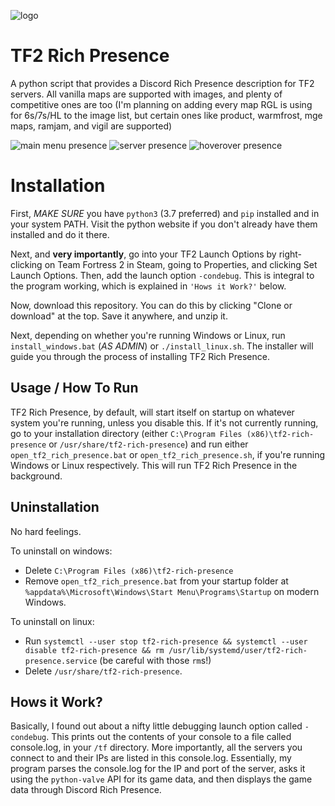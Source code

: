 ![logo](https://i.imgur.com/keDuc38.png)

# TF2 Rich Presence

A python script that provides a Discord Rich Presence description for TF2 servers.
All vanilla maps are supported with images, and plenty of competitive ones are too (I'm planning on adding every map
RGL is using for 6s/7s/HL to the image list, but certain ones like product, warmfrost, mge maps, ramjam, and vigil are supported)

![main menu presence](https://i.imgur.com/u11GeXw.png) ![server presence](https://i.imgur.com/3ue7NPE.png) ![hoverover presence](https://i.imgur.com/LFkbgQJ.png)

# **Installation**

First, *MAKE SURE* you have `python3` (3.7 preferred) and `pip` installed and in your system PATH. Visit the python website if you don't
already have them installed and do it there.

Next, and **very importantly**, go into your TF2 Launch Options by right-clicking on Team Fortress 2 in Steam, going to Properties, and clicking Set Launch Options.
Then, add the launch option `-condebug`. This is integral to the program working, which is explained in `'Hows it Work?'` below.

Now, download this repository. You can do this by clicking "Clone or download" at the top. Save it anywhere, and unzip it.

Next, depending on whether you're running Windows or Linux, run `install_windows.bat` (*AS ADMIN*) or `./install_linux.sh`. The installer will
guide you through the process of installing TF2 Rich Presence.

## Usage / How To Run

TF2 Rich Presence, by default, will start itself on startup on whatever system you're running, unless you disable this.
If it's not currently running, go to your installation directory (either `C:\Program Files (x86)\tf2-rich-presence` or `/usr/share/tf2-rich-presence`)
and run either `open_tf2_rich_presence.bat` or `open_tf2_rich_presence.sh`, if you're running Windows or Linux respectively. This will run TF2 Rich Presence
in the background.

## Uninstallation

No hard feelings.

To uninstall on windows:

- Delete `C:\Program Files (x86)\tf2-rich-presence`
- Remove `open_tf2_rich_presence.bat` from your startup folder at `%appdata%\Microsoft\Windows\Start Menu\Programs\Startup` on modern Windows.

To uninstall on linux:

- Run `systemctl --user stop tf2-rich-presence && systemctl --user disable tf2-rich-presence && rm /usr/lib/systemd/user/tf2-rich-presence.service` (be careful with those `rm`s!)
- Delete `/usr/share/tf2-rich-presence`.

## Hows it Work?

Basically, I found out about a nifty little debugging launch option called `-condebug`. This prints out the contents of your console to a file
called console.log, in your `/tf` directory. More importantly, all the servers you connect to and their IPs are listed in this console.log. Essentially,
my program parses the console.log for the IP and port of the server, asks it using the `python-valve` API for its game data, and then displays the game data
through Discord Rich Presence.
